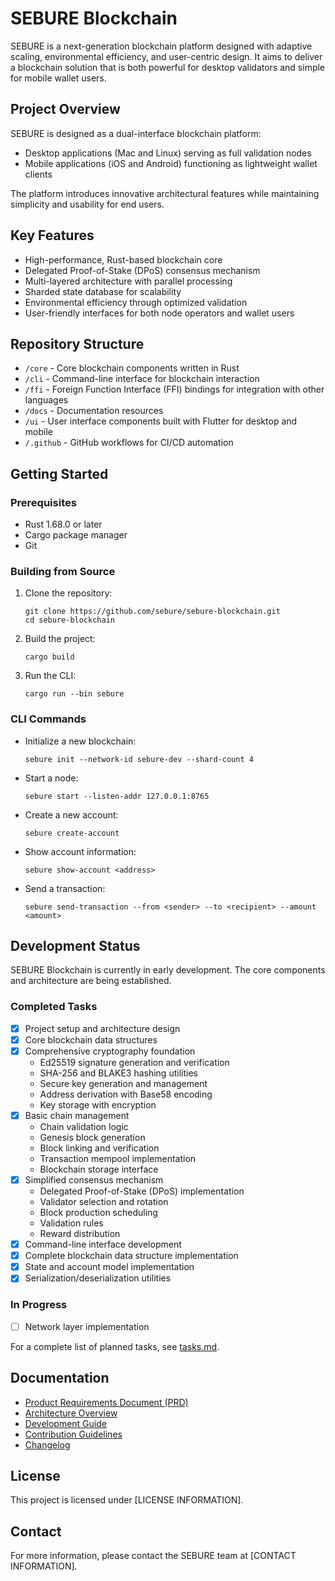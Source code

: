 # SEBURE Blockchain

SEBURE is a next-generation blockchain platform designed with adaptive scaling, environmental efficiency, and user-centric design. It aims to deliver a blockchain solution that is both powerful for desktop validators and simple for mobile wallet users.

## Project Overview

SEBURE is designed as a dual-interface blockchain platform:
- Desktop applications (Mac and Linux) serving as full validation nodes
- Mobile applications (iOS and Android) functioning as lightweight wallet clients

The platform introduces innovative architectural features while maintaining simplicity and usability for end users.

## Key Features

- High-performance, Rust-based blockchain core
- Delegated Proof-of-Stake (DPoS) consensus mechanism
- Multi-layered architecture with parallel processing
- Sharded state database for scalability
- Environmental efficiency through optimized validation
- User-friendly interfaces for both node operators and wallet users

## Repository Structure

- `/core` - Core blockchain components written in Rust
- `/cli` - Command-line interface for blockchain interaction
- `/ffi` - Foreign Function Interface (FFI) bindings for integration with other languages
- `/docs` - Documentation resources
- `/ui` - User interface components built with Flutter for desktop and mobile
- `/.github` - GitHub workflows for CI/CD automation

## Getting Started

### Prerequisites

- Rust 1.68.0 or later
- Cargo package manager
- Git

### Building from Source

1. Clone the repository:
   ```
   git clone https://github.com/sebure/sebure-blockchain.git
   cd sebure-blockchain
   ```

2. Build the project:
   ```
   cargo build
   ```

3. Run the CLI:
   ```
   cargo run --bin sebure
   ```

### CLI Commands

- Initialize a new blockchain:
  ```
  sebure init --network-id sebure-dev --shard-count 4
  ```

- Start a node:
  ```
  sebure start --listen-addr 127.0.0.1:8765
  ```

- Create a new account:
  ```
  sebure create-account
  ```

- Show account information:
  ```
  sebure show-account <address>
  ```

- Send a transaction:
  ```
  sebure send-transaction --from <sender> --to <recipient> --amount <amount>
  ```

## Development Status

SEBURE Blockchain is currently in early development. The core components and architecture are being established.

### Completed Tasks

- [x] Project setup and architecture design
- [x] Core blockchain data structures
- [x] Comprehensive cryptography foundation
  - Ed25519 signature generation and verification
  - SHA-256 and BLAKE3 hashing utilities
  - Secure key generation and management
  - Address derivation with Base58 encoding
  - Key storage with encryption
- [x] Basic chain management
  - Chain validation logic
  - Genesis block generation
  - Block linking and verification
  - Transaction mempool implementation
  - Blockchain storage interface
- [x] Simplified consensus mechanism
  - Delegated Proof-of-Stake (DPoS) implementation
  - Validator selection and rotation
  - Block production scheduling
  - Validation rules
  - Reward distribution
- [x] Command-line interface development
- [x] Complete blockchain data structure implementation
- [x] State and account model implementation
- [x] Serialization/deserialization utilities

### In Progress

- [ ] Network layer implementation

For a complete list of planned tasks, see [tasks.md](tasks.md).

## Documentation

- [Product Requirements Document (PRD)](PRD.md)
- [Architecture Overview](ARCHITECTURE.md)
- [Development Guide](DEVELOPMENT.md)
- [Contribution Guidelines](CONTRIBUTING.md)
- [Changelog](CHANGELOG.md)

## License

This project is licensed under [LICENSE INFORMATION].

## Contact

For more information, please contact the SEBURE team at [CONTACT INFORMATION].
